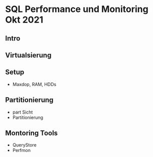 # SQL Performance und Monitoring Okt 2021

## Intro

## Virtualsierung

## Setup

* Maxdop, RAM, HDDs

## Partitionierung

* part Sicht
* Partitionierung

## Montoring Tools

* QueryStore
* Perfmon

 
